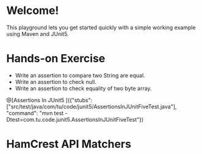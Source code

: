 # Welcome!

This playground lets you get started quickly with a simple working example using Maven and JUnit5. 

# Hands-on Exercise 
+ Write an assertion to compare two String are equal.
+ Write an assertion to check null.
+ Write an assertion to check equality of two byte array.

@[Assertions In JUnit5 ]({"stubs": ["src/test/java/com/tu/code/junit5/AssertionsInJUnitFiveTest.java"], "command": "mvn test -Dtest=com.tu.code.junit5.AssertionsInJUnitFiveTest"})


# HamCrest API Matchers

